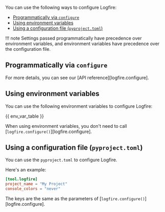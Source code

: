 You can use the following ways to configure Logfire:

- [Programmatically via `configure`](#programmatically-via-configure)
- [Using environment variables](#using-environment-variables)
- [Using a configuration file (`pyproject.toml`)](#using-a-configuration-file-pyprojecttoml)

!!! note
    Settings passed programmatically have precedence over environment variables, and
    environment variables have precedence over the configuration file.

## Programmatically via `configure`

<!-- TODO(Marcelo): Need to add an explanation, and example on how to do this. -->

For more details, you can see our [API reference][logfire.configure].

## Using environment variables

You can use the following environment variables to configure Logfire:

{{ env_var_table }}

When using environment variables, you don't need to call [`logfire.configure()`][logfire.configure].

## Using a configuration file (`pyproject.toml`)

You can use the `pyproject.toml` to configure Logfire.

Here's an example:

```toml
[tool.logfire]
project_name = "My Project"
console_colors = "never"
```

The keys are the same as the parameters of [`logfire.configure()`][logfire.configure].
